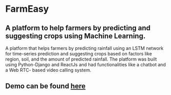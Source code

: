 # FarmEasy

## A platform to help farmers by predicting and suggesting crops using Machine Learning.

A platform that helps farmers by predicting rainfall using an LSTM network for time-series prediction and suggesting
crops based on factors like region, soil, and the amount of predicted rainfall. The platform was built using Python-Django and ReactJs
and had functionalities like a chatbot and a Web RTC- based video calling system.

## Demo can be found [here](https://drive.google.com/file/d/1G_fyrBmCxjbSH2Rf6iEHhGb-qdP_Ktj0/view?usp=drive_link)
